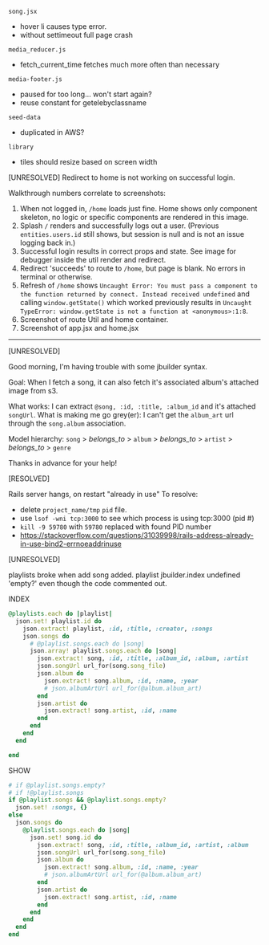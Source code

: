 `song.jsx` 
  - hover li causes type error.  
  - without settimeout full page crash

`media_reducer.js`
  - fetch_current_time fetches much more often than necessary

`media-footer.js`
  - paused for too long... won't start again?
  - reuse constant for getelebyclassname

`seed-data`
  - duplicated in AWS?

`library`
  - tiles should resize based on screen width


[UNRESOLVED]
Redirect to home is not working on successful login.

Walkthrough numbers correlate to screenshots:
1. When not logged in, `/home` loads just fine.  Home shows only component skeleton, no logic or specific components are rendered in this image.
2. Splash `/` renders and successfully logs out a user.  (Previous `entities.users.id` still shows, but session is null and is not an issue logging back in.)
3. Successful login results in correct props and state.  See image for debugger inside the util render and redirect.
4. Redirect 'succeeds' to route to `/home`, but page is blank.  No errors in terminal or otherwise.
5. Refresh of `/home` shows `Uncaught Error: You must pass a component to the function returned by connect. Instead received undefined` and calling `window.getState()` which worked previously results in `Uncaught TypeError: window.getState is not a function at <anonymous>:1:8`. 
6. Screenshot of route Util and home container.
7. Screenshot of app.jsx and home.jsx   

---


[UNRESOLVED] 

Good morning, I'm having trouble with some jbuilder syntax.

Goal: When I fetch a song, it can also fetch it's associated album's attached image from s3.  

What works: I can extract `@song, :id, :title, :album_id` and it's attached `songUrl`.
What is making me go grey(er): I can't get the `album_art` url through the `song.album` association. 

Model hierarchy: `song` > *belongs_to* > `album` > *belongs_to* > `artist` > *belongs_to* > `genre`

Thanks in advance for your help!


[RESOLVED]

Rails server hangs, on restart "already in use"
To resolve:
  - delete `project_name/tmp` `pid` file.
  - use `lsof -wni tcp:3000` to see which process is using tcp:3000 (pid #)
  - `kill -9 59780` with `59780` replaced with found PID number
  - https://stackoverflow.com/questions/31039998/rails-address-already-in-use-bind2-errnoeaddrinuse

[UNRESOLVED]

playlists broke when add song added.  playlist jbuilder.index undefined 'empty?' even though the code commented out. 

INDEX
```Ruby
@playlists.each do |playlist|
  json.set! playlist.id do 
    json.extract! playlist, :id, :title, :creator, :songs
    json.songs do 
      # @playlist.songs.each do |song|
      json.array! playlist.songs.each do |song|
        json.extract! song, :id, :title, :album_id, :album, :artist
        json.songUrl url_for(song.song_file)
        json.album do 
          json.extract! song.album, :id, :name, :year
          # json.albumArtUrl url_for(@album.album_art)
        end
        json.artist do 
          json.extract! song.artist, :id, :name 
        end
      end
    end
  end

end
```


SHOW
```Ruby 
# if @playlist.songs.empty?
# if !@playlist.songs
if @playlist.songs && @playlist.songs.empty?
  json.set! :songs, {}
else 
  json.songs do 
    @playlist.songs.each do |song|
      json.set! song.id do 
        json.extract! song, :id, :title, :album_id, :artist, :album
        json.songUrl url_for(song.song_file)
        json.album do 
          json.extract! song.album, :id, :name, :year
          # json.albumArtUrl url_for(@album.album_art)
        end
        json.artist do 
          json.extract! song.artist, :id, :name 
        end
      end
    end
  end
end
```

